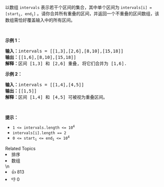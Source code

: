 <p>以数组 <code>intervals</code> 表示若干个区间的集合，其中单个区间为 <code>intervals[i] = [start<sub>i</sub>, end<sub>i</sub>]</code> 。请你合并所有重叠的区间，并返回一个不重叠的区间数组，该数组需恰好覆盖输入中的所有区间。</p>

<p> </p>

<p><strong>示例 1：</strong></p>

<pre>
<strong>输入：</strong>intervals = [[1,3],[2,6],[8,10],[15,18]]
<strong>输出：</strong>[[1,6],[8,10],[15,18]]
<strong>解释：</strong>区间 [1,3] 和 [2,6] 重叠, 将它们合并为 [1,6].
</pre>

<p><strong>示例 2：</strong></p>

<pre>
<strong>输入：</strong>intervals = [[1,4],[4,5]]
<strong>输出：</strong>[[1,5]]
<strong>解释：</strong>区间 [1,4] 和 [4,5] 可被视为重叠区间。</pre>

<p> </p>

<p><strong>提示：</strong></p>

<ul>
	<li><code>1 <= intervals.length <= 10<sup>4</sup></code></li>
	<li><code>intervals[i].length == 2</code></li>
	<li><code>0 <= start<sub>i</sub> <= end<sub>i</sub> <= 10<sup>4</sup></code></li>
</ul>
<div><div>Related Topics</div><div><li>排序</li><li>数组</li></div></div>\n<div><li>👍 813</li><li>👎 0</li></div>
